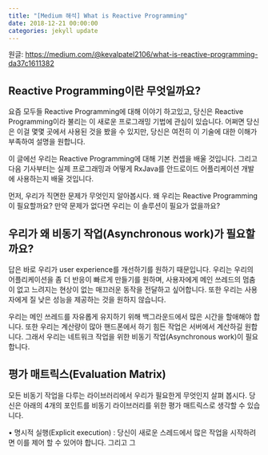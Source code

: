 ```yaml
---
title: "[Medium 해석] What is Reactive Programming"
date: 2018-12-21 00:00:00
categories: jekyll update
---
```


원글: https://medium.com/@kevalpatel2106/what-is-reactive-programming-da37c1611382

## Reactive Programming이란 무엇일까요?

요즘 모두들 Reactive Programming에 대해 이야기 하고있고, 당신은 Reactive Programming이라 불리는 이 새로운 프로그래밍 기법에 관심이 있습니다. 어쩌면 당신은 이걸 몇몇 곳에서 사용된 것을 봤을 수 있지만, 당신은 여전히 이 기술에 대한 이해가 부족하여 설명을 원합니다.

이 글에선 우리는 Reactive Programming에 대해 기본 컨셉을 배울 것입니다. 그리고 다음 기사부터는 실제 프로그래밍과 어떻게 RxJava를 안드로이드 어플리케이션 개발에 사용하는지 배울 것입니다.


먼저, 우리가 직면한 문제가 무엇인지 알아봅시다. 왜 우리는 Reactive Programming이 필요할까요? 만약 문제가 없다면 우리는 이 솔루션이 필요가 없을까요?

## 우리가 왜 비동기 작업(Asynchronous work)가 필요할까요?

답은 바로 우리가 user experience를 개선하기를 원하기 때문입니다. 우리는 우리의 어플리케이션을 좀 더 반응이 빠르게 만들기를 원하며, 사용자에게 메인 쓰레드의 멈춤이 없고 느려지는 현상이 없는 매끄러운 동작을 전달하고 싶어합니다. 또한 우리는 사용자에게 질 낮은 성능을 제공하는 것을 원하지 않습니다.

우리는 메인 쓰레드를 자유롭게 유지하기 위해 백그라운드에서 많은 시간을 할애해야 합니다.  또한 우리는 계산량이 많아 핸드폰에서 하기 힘든 작업은 서버에서 계산하길 원합니다. 그래서 우리는 네트워크 작업을 위한 비동기 작업(Asynchronous work)이 필요합니다.

## 평가 매트릭스(Evaluation Matrix)

모든 비동기 작업을 다루는 라이브러리에서 우리가 필요한게 무엇인지 살펴 봅시다. 당신은 아래의 4개의 포인트를 비동기 라이브러리를 위한 평가 매트릭스로 생각할 수 있습니다.

• 명시적 실행(Explicit execution) : 당신이 새로운 스레드에서 많은 작업을 시작하려면 이를 제어 할 수 있어야 합니다. 그리고 그 
